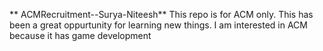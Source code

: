 ** ACMRecruitment--Surya-Niteesh**
This repo is for ACM only.
This has been a great oppurtunity for learning new things.
I am interested in ACM because it has game development
